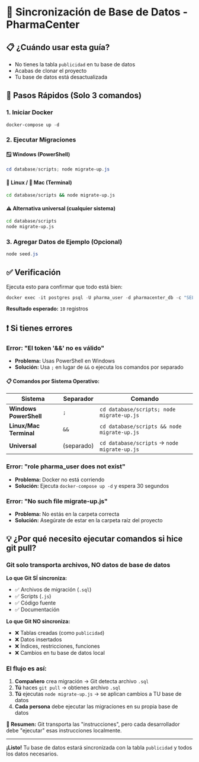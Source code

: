 # 🔄 Sincronización de Base de Datos - PharmaCenter

## 📋 ¿Cuándo usar esta guía?
- No tienes la tabla `publicidad` en tu base de datos
- Acabas de clonar el proyecto
- Tu base de datos está desactualizada

## 🚀 Pasos Rápidos (Solo 3 comandos)

### 1. Iniciar Docker
```powershell
docker-compose up -d
```

### 2. Ejecutar Migraciones

#### 🪟 **Windows (PowerShell)**
```powershell
cd database/scripts; node migrate-up.js
```

#### 🐧 **Linux / 🍎 Mac (Terminal)**
```bash
cd database/scripts && node migrate-up.js
```

#### ⚠️ **Alternativa universal (cualquier sistema)**
```bash
cd database/scripts
node migrate-up.js
```

### 3. Agregar Datos de Ejemplo (Opcional)
```powershell
node seed.js
```

## ✅ Verificación
Ejecuta esto para confirmar que todo está bien:
```powershell
docker exec -it postgres psql -U pharma_user -d pharmacenter_db -c "SELECT COUNT(*) FROM publicidad;"
```

**Resultado esperado:** `10` registros

## ❗ Si tienes errores

### Error: "El token '&&' no es válido"
- **Problema:** Usas PowerShell en Windows
- **Solución:** Usa `;` en lugar de `&&` o ejecuta los comandos por separado

#### 📋 **Comandos por Sistema Operativo:**

| Sistema | Separador | Comando |
|---------|-----------|---------|
| **Windows PowerShell** | `;` | `cd database/scripts; node migrate-up.js` |
| **Linux/Mac Terminal** | `&&` | `cd database/scripts && node migrate-up.js` |
| **Universal** | (separado) | `cd database/scripts` → `node migrate-up.js` |

### Error: "role pharma_user does not exist" 
- **Problema:** Docker no está corriendo
- **Solución:** Ejecuta `docker-compose up -d` y espera 30 segundos

### Error: "No such file migrate-up.js"
- **Problema:** No estás en la carpeta correcta
- **Solución:** Asegúrate de estar en la carpeta raíz del proyecto

## 💡 ¿Por qué necesito ejecutar comandos si hice git pull?

### **Git solo transporta archivos, NO datos de base de datos**

**Lo que Git SÍ sincroniza:**
- ✅ Archivos de migración (`.sql`)
- ✅ Scripts (`.js`) 
- ✅ Código fuente
- ✅ Documentación

**Lo que Git NO sincroniza:**
- ❌ Tablas creadas (como `publicidad`)
- ❌ Datos insertados
- ❌ Índices, restricciones, funciones
- ❌ Cambios en tu base de datos local

### **El flujo es así:**
1. **Compañero** crea migración → Git detecta archivo `.sql`
2. **Tú** haces `git pull` → obtienes archivo `.sql` 
3. **Tú** ejecutas `node migrate-up.js` → se aplican cambios a TU base de datos
4. **Cada persona** debe ejecutar las migraciones en su propia base de datos

**🎯 Resumen:** Git transporta las "instrucciones", pero cada desarrollador debe "ejecutar" esas instrucciones localmente.

---
**¡Listo!** Tu base de datos estará sincronizada con la tabla `publicidad` y todos los datos necesarios.